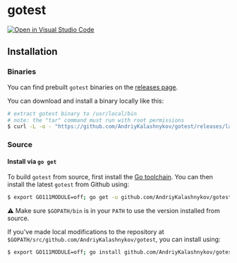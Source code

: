 # gotest
[![Open in Visual Studio Code](https://open.vscode.dev/badges/open-in-vscode.svg)](https://open.vscode.dev/AndriyKalashnykov/gotest)
## Installation

### Binaries
You can find prebuilt `gotest` binaries on the [releases page](https://github.com/AndriyKalashnykov/gotest/releases).

You can download and install a binary locally like this:

```bash
# extract gotest binary to /usr/local/bin
# note: the "tar" command must run with root permissions
$ curl -L -o - "https://github.com/AndriyKalashnykov/gotest/releases/latest/download/gotest_$(uname -s)_$(uname -m).tar.gz" | sudo tar -C /usr/local/bin -xvzf - gotest
```

### Source

#### Install via `go get`

To build `gotest` from source, first install the [Go
toolchain](https://golang.org/dl/). You can then install the latest `gotest` from
Github using:

```bash
$ export GO111MODULE=off; go get -u github.com/AndriyKalashnykov/gotest
```

⚠️ Make sure `$GOPATH/bin` is in your `PATH` to use the version installed from
source.

If you've made local modifications to the repository at
`$GOPATH/src/github.com/AndriyKalashnykov/gotest`, you can install using:

```bash
$ export GO111MODULE=off; go install github.com/AndriyKalashnykov/gotest
```